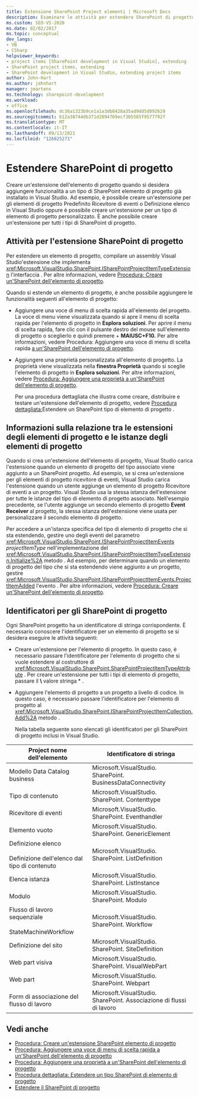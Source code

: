 ```yaml
---
title: Estensione SharePoint Project elementi | Microsoft Docs
description: Esaminare le attività per estendere SharePoint di progetto. Informazioni su come sono correlate le estensioni degli elementi di progetto e le istanze degli elementi di progetto.
ms.custom: SEO-VS-2020
ms.date: 02/02/2017
ms.topic: conceptual
dev_langs:
- VB
- CSharp
helpviewer_keywords:
- project items [SharePoint development in Visual Studio], extending
- SharePoint project items, extending
- SharePoint development in Visual Studio, extending project items
author: John-Hart
ms.author: johnhart
manager: jmartens
ms.technology: sharepoint-development
ms.workload:
- office
ms.openlocfilehash: dc36a1323b9ce1a1a3db0428a35ad9dd5d092629
ms.sourcegitcommit: b12a38744db371d2894769ecf305585f9577792f
ms.translationtype: MT
ms.contentlocale: it-IT
ms.lasthandoff: 09/13/2021
ms.locfileid: "126625271"
---
```

# <a name="extend-sharepoint-project-items"></a>Estendere SharePoint di progetto
  Creare un'estensione dell'elemento di progetto quando si desidera aggiungere funzionalità a un tipo di SharePoint elemento di progetto già installato in Visual Studio. Ad esempio, è possibile creare un'estensione per  gli elementi di progetto Predefinito Ricevitore di eventi o Definizione elenco in Visual Studio oppure è possibile creare un'estensione per un tipo di elemento di progetto personalizzato.  È anche possibile creare un'estensione per tutti i tipi di SharePoint di progetto.

## <a name="tasks-for-extending-sharepoint-project-items"></a>Attività per l'estensione SharePoint di progetto
 Per estendere un elemento di progetto, compilare un assembly Visual Studio'estensione che implementa <xref:Microsoft.VisualStudio.SharePoint.ISharePointProjectItemTypeExtension> l'interfaccia . Per altre informazioni, vedere [Procedura: Creare un'SharePoint dell'elemento di progetto](../sharepoint/how-to-create-a-sharepoint-project-item-extension.md).

 Quando si estende un elemento di progetto, è anche possibile aggiungere le funzionalità seguenti all'elemento di progetto:

- Aggiungere una voce di menu di scelta rapida all'elemento del progetto. La voce di menu viene visualizzata quando si apre il menu di scelta rapida per l'elemento di progetto in **Esplora soluzioni**. Per aprire il menu di scelta rapida, fare clic con il pulsante destro del mouse sull'elemento di progetto o sceglierlo e quindi premere + **MAIUSC+F10.** Per altre informazioni, vedere Procedura: Aggiungere una voce di menu di scelta rapida [a un'SharePoint dell'elemento di progetto](../sharepoint/how-to-add-a-shortcut-menu-item-to-a-sharepoint-project-item-extension.md).

- Aggiungere una proprietà personalizzata all'elemento di progetto. La proprietà viene visualizzata nella **finestra Proprietà** quando si sceglie l'elemento di progetto in **Esplora soluzioni**. Per altre informazioni, vedere [Procedura: Aggiungere una proprietà a un'SharePoint dell'elemento di progetto](../sharepoint/how-to-add-a-property-to-a-sharepoint-project-item-extension.md).

  Per una procedura dettagliata che illustra come creare, distribuire e testare un'estensione dell'elemento di progetto, vedere [Procedura dettagliata:](../sharepoint/walkthrough-extending-a-sharepoint-project-item-type.md)Estendere un SharePoint tipo di elemento di progetto .

## <a name="understand-the-relationship-between-project-item-extensions-and-project-item-instances"></a>Informazioni sulla relazione tra le estensioni degli elementi di progetto e le istanze degli elementi di progetto
 Quando si crea un'estensione dell'elemento di progetto, Visual Studio carica l'estensione quando un elemento di progetto del tipo associato viene aggiunto a un SharePoint progetto. Ad esempio, se si  crea un'estensione per gli elementi di progetto ricevitore di eventi, Visual Studio carica l'estensione quando un utente aggiunge un elemento di progetto Ricevitore di eventi a un progetto.  Visual Studio usa la stessa istanza dell'estensione per tutte le istanze del tipo di elemento di progetto associato. Nell'esempio precedente, se l'utente aggiunge un secondo elemento di progetto **Event Receiver** al progetto, la stessa istanza dell'estensione viene usata per personalizzare il secondo elemento di progetto.

 Per accedere a un'istanza specifica del tipo di elemento di progetto che si sta estendendo, gestire uno degli eventi del parametro <xref:Microsoft.VisualStudio.SharePoint.ISharePointProjectItemEvents> *projectItemType* nell'implementazione del <xref:Microsoft.VisualStudio.SharePoint.ISharePointProjectItemTypeExtension.Initialize%2A> metodo . Ad esempio, per determinare quando un elemento di progetto del tipo che si sta estendendo viene aggiunto a un progetto, gestire <xref:Microsoft.VisualStudio.SharePoint.ISharePointProjectItemEvents.ProjectItemAdded> l'evento . Per altre informazioni, vedere [Procedura: Creare un'SharePoint dell'elemento di progetto](../sharepoint/how-to-create-a-sharepoint-project-item-extension.md).

## <a name="identifiers-for-sharepoint-project-items"></a>Identificatori per gli SharePoint di progetto
 Ogni SharePoint progetto ha un identificatore di stringa corrispondente. È necessario conoscere l'identificatore per un elemento di progetto se si desidera eseguire le attività seguenti:

- Creare un'estensione per l'elemento di progetto. In questo caso, è necessario passare l'identificatore per l'elemento di progetto che si vuole estendere al costruttore di <xref:Microsoft.VisualStudio.SharePoint.SharePointProjectItemTypeAttribute> . Per creare un'estensione per tutti i tipi di elemento di progetto, passare il **\\** valore stringa * .

- Aggiungere l'elemento di progetto a un progetto a livello di codice. In questo caso, è necessario passare l'identificatore per l'elemento di progetto al <xref:Microsoft.VisualStudio.SharePoint.ISharePointProjectItemCollection.Add%2A> metodo .

  Nella tabella seguente sono elencati gli identificatori per gli SharePoint di progetto inclusi in Visual Studio.

|Project nome dell'elemento|Identificatore di stringa|
|-----------------------|-----------------------|
|Modello Data Catalog business|Microsoft.VisualStudio. SharePoint. BusinessDataConnectivity|
|Tipo di contenuto|Microsoft.VisualStudio. SharePoint. Contenttype|
|Ricevitore di eventi|Microsoft.VisualStudio. SharePoint. Eventhandler|
|Elemento vuoto|Microsoft.VisualStudio. SharePoint. GenericElement|
|Definizione elenco<br /><br /> Definizione dell'elenco dal tipo di contenuto|Microsoft.VisualStudio. SharePoint. ListDefinition|
|Elenca istanza|Microsoft.VisualStudio. SharePoint. ListInstance|
|Modulo|Microsoft.VisualStudio. SharePoint. Modulo|
|Flusso di lavoro sequenziale<br /><br /> StateMachineWorkflow|Microsoft.VisualStudio. SharePoint. Workflow|
|Definizione del sito|Microsoft.VisualStudio. SharePoint. SiteDefinition|
|Web part visiva|Microsoft.VisualStudio. SharePoint. VisualWebPart|
|Web part|Microsoft.VisualStudio. SharePoint. Webpart|
|Form di associazione del flusso di lavoro|Microsoft.VisualStudio. SharePoint. Associazione di flussi di lavoro|

## <a name="see-also"></a>Vedi anche
- [Procedura: Creare un'estensione SharePoint elemento di progetto](../sharepoint/how-to-create-a-sharepoint-project-item-extension.md)
- [Procedura: Aggiungere una voce di menu di scelta rapida a un'SharePoint dell'elemento di progetto](../sharepoint/how-to-add-a-shortcut-menu-item-to-a-sharepoint-project-item-extension.md)
- [Procedura: Aggiungere una proprietà a un'SharePoint dell'elemento di progetto](../sharepoint/how-to-add-a-property-to-a-sharepoint-project-item-extension.md)
- [Procedura dettagliata: Estendere un tipo SharePoint di elemento di progetto](../sharepoint/walkthrough-extending-a-sharepoint-project-item-type.md)
- [Estendere il SharePoint di progetto](../sharepoint/extending-the-sharepoint-project-system.md)
